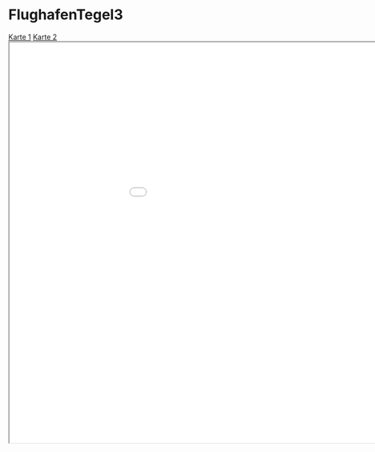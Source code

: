 # FlughafenTegel3
<head>
<meta charset="utf-8">
<style>
    p { width: 30em; padding-left: 100px; border: 1px solid red; }
</style>
</head>
<body>
<nav>
<a href="kepler.gl.html" target="iframe">Karte 1</a>
<a href="hello.html" target="iframe">Karte 2</a>
</nav>
<iframe name="iframe" src="kepler.gl.html" width="1080px" height="800px" >
</iframe>
</body>